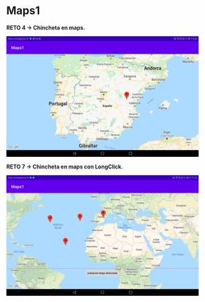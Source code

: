 # Maps1

**RETO 4 -> Chincheta en maps.**

<p align="center">
  <img src="https://github.com/julenrob/Maps1/blob/master/images/Reto4.jpg">
</p>

**RETO 7 -> Chincheta en maps con LongClick.**

<p align="center">
  <img src="https://github.com/julenrob/Maps1/blob/master/images/reto7.jpg">
</p>
